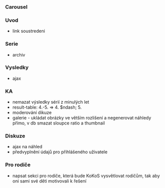 ### Carousel

### Uvod
  * link soustredeni

### Serie
  * archiv

### Vysledky
  * ajax

### KA
  * nemazat výsledky sérií z minulých let
  * result-table: 4.-5. => 4. $ndash; 5.
  * moderování dikuze
  * galerie - ukládat obrázky ve větším rozlišení a negenerovat náhledy přímo, v db smazat sloupce ratio a thumbnail

### Diskuze
  * ajax na náhled
  * předvyplnění údajů pro přihlášeného uživatele

### Pro rodiče
  * napsat sekci pro rodiče, která bude KoKoS vysvětlovat rodičům, tak aby oni sami své děti motivovali k řešení
